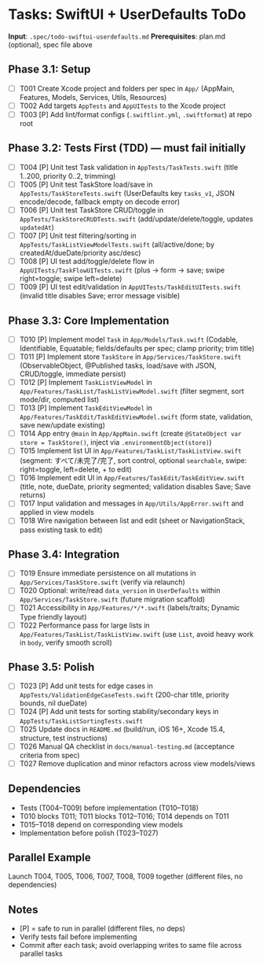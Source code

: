# Tasks: SwiftUI + UserDefaults ToDo

**Input**: `.spec/todo-swiftui-userdefaults.md`
**Prerequisites**: plan.md (optional), spec file above

## Phase 3.1: Setup
- [ ] T001 Create Xcode project and folders per spec in `App/` (AppMain, Features, Models, Services, Utils, Resources)
- [ ] T002 Add targets `AppTests` and `AppUITests` to the Xcode project
- [ ] T003 [P] Add lint/format configs (`.swiftlint.yml`, `.swiftformat`) at repo root

## Phase 3.2: Tests First (TDD) — must fail initially
- [ ] T004 [P] Unit test Task validation in `AppTests/TaskTests.swift` (title 1..200, priority 0..2, trimming)
- [ ] T005 [P] Unit test TaskStore load/save in `AppTests/TaskStoreTests.swift` (UserDefaults key `tasks_v1`, JSON encode/decode, fallback empty on decode error)
- [ ] T006 [P] Unit test TaskStore CRUD/toggle in `AppTests/TaskStoreCRUDTests.swift` (add/update/delete/toggle, updates `updatedAt`)
- [ ] T007 [P] Unit test filtering/sorting in `AppTests/TaskListViewModelTests.swift` (all/active/done; by createdAt/dueDate/priority asc/desc)
- [ ] T008 [P] UI test add/toggle/delete flow in `AppUITests/TaskFlowUITests.swift` (plus → form → save; swipe right=toggle; swipe left=delete)
- [ ] T009 [P] UI test edit/validation in `AppUITests/TaskEditUITests.swift` (invalid title disables Save; error message visible)

## Phase 3.3: Core Implementation
- [ ] T010 [P] Implement model `Task` in `App/Models/Task.swift` (Codable, Identifiable, Equatable; fields/defaults per spec; clamp priority; trim title)
- [ ] T011 [P] Implement store `TaskStore` in `App/Services/TaskStore.swift` (ObservableObject, @Published tasks, load/save with JSON, CRUD/toggle, immediate persist)
- [ ] T012 [P] Implement `TaskListViewModel` in `App/Features/TaskList/TaskListViewModel.swift` (filter segment, sort mode/dir, computed list)
- [ ] T013 [P] Implement `TaskEditViewModel` in `App/Features/TaskEdit/TaskEditViewModel.swift` (form state, validation, save new/update existing)
- [ ] T014 App entry `@main` in `App/AppMain.swift` (create `@StateObject var store = TaskStore()`, inject via `.environmentObject(store)`)
- [ ] T015 Implement list UI in `App/Features/TaskList/TaskListView.swift` (segment: すべて/未完了/完了, sort control, optional `searchable`, swipe: right=toggle, left=delete, + to edit)
- [ ] T016 Implement edit UI in `App/Features/TaskEdit/TaskEditView.swift` (title, note, dueDate, priority segmented; validation disables Save; Save returns)
- [ ] T017 Input validation and messages in `App/Utils/AppError.swift` and applied in view models
- [ ] T018 Wire navigation between list and edit (sheet or NavigationStack, pass existing task to edit)

## Phase 3.4: Integration
- [ ] T019 Ensure immediate persistence on all mutations in `App/Services/TaskStore.swift` (verify via relaunch)
- [ ] T020 Optional: write/read `data_version` in `UserDefaults` within `App/Services/TaskStore.swift` (future migration scaffold)
- [ ] T021 Accessibility in `App/Features/*/*.swift` (labels/traits; Dynamic Type friendly layout)
- [ ] T022 Performance pass for large lists in `App/Features/TaskList/TaskListView.swift` (use `List`, avoid heavy work in `body`, verify smooth scroll)

## Phase 3.5: Polish
- [ ] T023 [P] Add unit tests for edge cases in `AppTests/ValidationEdgeCaseTests.swift` (200-char title, priority bounds, nil dueDate)
- [ ] T024 [P] Add unit tests for sorting stability/secondary keys in `AppTests/TaskListSortingTests.swift`
- [ ] T025 Update docs in `README.md` (build/run, iOS 16+, Xcode 15.4, structure, test instructions)
- [ ] T026 Manual QA checklist in `docs/manual-testing.md` (acceptance criteria from spec)
- [ ] T027 Remove duplication and minor refactors across view models/views

## Dependencies
- Tests (T004–T009) before implementation (T010–T018)
- T010 blocks T011; T011 blocks T012–T016; T014 depends on T011
- T015–T018 depend on corresponding view models
- Implementation before polish (T023–T027)

## Parallel Example
Launch T004, T005, T006, T007, T008, T009 together (different files, no dependencies)

## Notes
- [P] = safe to run in parallel (different files, no deps)
- Verify tests fail before implementing
- Commit after each task; avoid overlapping writes to same file across parallel tasks
